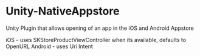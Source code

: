 Unity-NativeAppstore
====================

Unity Plugin that allows opening of an app in the iOS and Android Appstore

iOS - uses SKStoreProductViewController when its available, defaults to OpenURL
Android - uses Uri Intent



